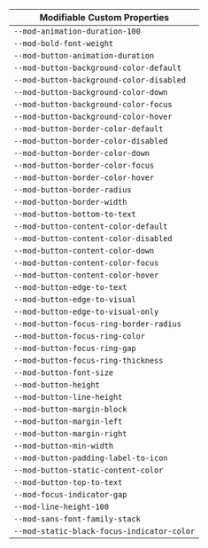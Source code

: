 | Modifiable Custom Properties               |
| ------------------------------------------ |
| `--mod-animation-duration-100`             |
| `--mod-bold-font-weight`                   |
| `--mod-button-animation-duration`          |
| `--mod-button-background-color-default`    |
| `--mod-button-background-color-disabled`   |
| `--mod-button-background-color-down`       |
| `--mod-button-background-color-focus`      |
| `--mod-button-background-color-hover`      |
| `--mod-button-border-color-default`        |
| `--mod-button-border-color-disabled`       |
| `--mod-button-border-color-down`           |
| `--mod-button-border-color-focus`          |
| `--mod-button-border-color-hover`          |
| `--mod-button-border-radius`               |
| `--mod-button-border-width`                |
| `--mod-button-bottom-to-text`              |
| `--mod-button-content-color-default`       |
| `--mod-button-content-color-disabled`      |
| `--mod-button-content-color-down`          |
| `--mod-button-content-color-focus`         |
| `--mod-button-content-color-hover`         |
| `--mod-button-edge-to-text`                |
| `--mod-button-edge-to-visual`              |
| `--mod-button-edge-to-visual-only`         |
| `--mod-button-focus-ring-border-radius`    |
| `--mod-button-focus-ring-color`            |
| `--mod-button-focus-ring-gap`              |
| `--mod-button-focus-ring-thickness`        |
| `--mod-button-font-size`                   |
| `--mod-button-height`                      |
| `--mod-button-line-height`                 |
| `--mod-button-margin-block`                |
| `--mod-button-margin-left`                 |
| `--mod-button-margin-right`                |
| `--mod-button-min-width`                   |
| `--mod-button-padding-label-to-icon`       |
| `--mod-button-static-content-color`        |
| `--mod-button-top-to-text`                 |
| `--mod-focus-indicator-gap`                |
| `--mod-line-height-100`                    |
| `--mod-sans-font-family-stack`             |
| `--mod-static-black-focus-indicator-color` |
